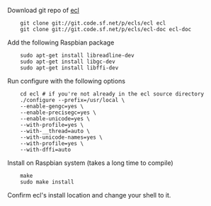 Download git repo of [ecl](http://ecls.sourceforge.net/download.html)

```shell
    git clone git://git.code.sf.net/p/ecls/ecl ecl
    git clone git://git.code.sf.net/p/ecls/ecl-doc ecl-doc
```

Add the following Raspbian package

```shell
    sudo apt-get install libreadline-dev
    sudo apt-get install libgc-dev
    sudo apt-get install libffi-dev
```

Run configure with the following options

```shell
    cd ecl # if you're not already in the ecl source directory
    ./configure --prefix=/usr/local \
    --enable-gengc=yes \
    --enable-precisegc=yes \
    --enable-unicode=yes \
    --with-profile=yes \
    --with-__thread=auto \
    --with-unicode-names=yes \
    --with-profile=yes \
    --with-dffi=auto
```

Install on Raspbian system (takes a long time to compile)

```shell
    make
    sudo make install
```

Confirm ecl's install location and change your shell to it.

